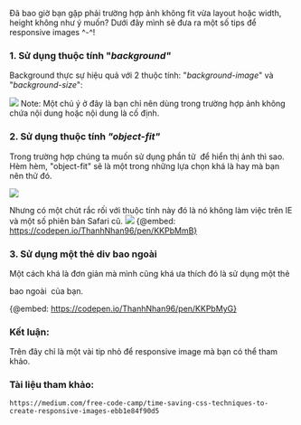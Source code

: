 Đã bao giờ bạn gặp phải trường hợp ảnh không fit vừa layout hoặc width, height không như ý muốn? Dưới đây mình sẽ đưa ra một số tips để responsive images ^-^!<br>
### 1. Sử dụng thuộc tính "*background"*
Background thực sự hiệu quả với 2 thuộc tính: "*background-image*" và "*background-size*": <br>

![](https://images.viblo.asia/335d4db0-4df3-42de-8d5e-e9ecd7b6f992.PNG)
Note: Một chú ý ở đây là bạn chỉ nên dùng trong trường hợp ảnh không chứa nội dung hoặc nội dung là cố định.
### 2. Sử dụng thuộc tính *"object-fit"*
Trong trường hợp chúng ta muốn sử dụng phần tử <img> để hiển thị ảnh thì sao. Hèm hèm, "object-fit" sẽ là một trong những lựa chọn khá là hay mà bạn nên thử đó.

![](https://images.viblo.asia/590daba2-340a-49e6-8e0a-6890d9297ba2.PNG)

Nhưng có một chút rắc rối với thuộc tính này đó là nó không làm việc trên IE và một số phiên bản Safari cũ.
![](https://images.viblo.asia/2cfd0731-e64e-4f1f-9251-009e114ae74d.PNG)
{@embed: https://codepen.io/ThanhNhan96/pen/KKPbMmB}
### 3. Sử dụng một thẻ div bao ngoài
Một cách khá là đơn giản mà mình cũng khá ưa thích đó là sử dụng một thẻ <div> bao ngoài <img> của bạn.<br>
    
{@embed: https://codepen.io/ThanhNhan96/pen/KKPbMyG}
### Kết luận:<br>
Trên đây chỉ là một vài tip nhỏ để responsive image mà bạn có thể tham khảo.
### Tài liệu tham khảo:<br>
    https://medium.com/free-code-camp/time-saving-css-techniques-to-create-responsive-images-ebb1e84f90d5